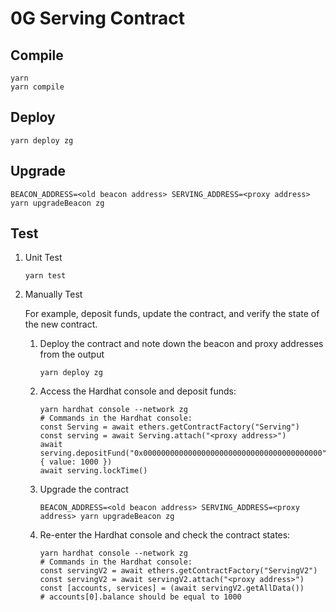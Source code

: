 # 0G Serving Contract

## Compile

```shell
yarn
yarn compile
```

## Deploy

```shell
yarn deploy zg
```

## Upgrade

```shell
BEACON_ADDRESS=<old beacon address> SERVING_ADDRESS=<proxy address> yarn upgradeBeacon zg
```

## Test

1. Unit Test

    ```shell
    yarn test
    ```

2. Manually Test

    For example, deposit funds, update the contract, and verify the state of the new contract.

    1. Deploy the contract and note down the beacon and proxy addresses from the output

        ```shell
        yarn deploy zg
        ```

    2. Access the Hardhat console and deposit funds:

        ```shell
        yarn hardhat console --network zg
        # Commands in the Hardhat console:
        const Serving = await ethers.getContractFactory("Serving")
        const serving = await Serving.attach("<proxy address>")
        await serving.depositFund("0x0000000000000000000000000000000000000000", { value: 1000 })
        await serving.lockTime()
        ```

    3. Upgrade the contract

        ```shell
        BEACON_ADDRESS=<old beacon address> SERVING_ADDRESS=<proxy address> yarn upgradeBeacon zg
        ```

    4. Re-enter the Hardhat console and check the contract states:

        ```shell
        yarn hardhat console --network zg
        # Commands in the Hardhat console:
        const servingV2 = await ethers.getContractFactory("ServingV2")
        const servingV2 = await servingV2.attach("<proxy address>")
        const [accounts, services] = (await servingV2.getAllData())
        # accounts[0].balance should be equal to 1000
        ```
